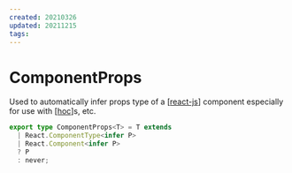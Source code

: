 ```yaml
---
created: 20210326
updated: 20211215
tags:
---
```


# ComponentProps<T>

Used to automatically infer props type of a [[react-js]] component especially for use with [[hoc]]s, etc.

```ts
export type ComponentProps<T> = T extends
  | React.ComponentType<infer P>
  | React.Component<infer P>
  ? P
  : never;
```

[//begin]: # "Autogenerated link references for markdown compatibility"
[react-js]: ../react-js "React.js"
[hoc]: hoc "HOC"
[//end]: # "Autogenerated link references"
